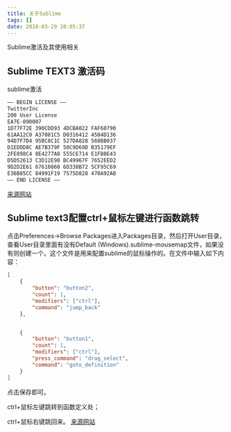 ```yaml
---
title: 关于Sublime
tags: []
date: 2018-03-29 20:05:37
---
```

Sublime激活及其使用相关
<!--more-->
## Sublime TEXT3 激活码
sublime激活

```bash
—– BEGIN LICENSE —–
TwitterInc
200 User License
EA7E-890007
1D77F72E 390CDD93 4DCBA022 FAF60790
61AA12C0 A37081C5 D0316412 4584D136
94D7F7D4 95BC8C1C 527DA828 560BB037
D1EDDD8C AE7B379F 50C9D69D B35179EF
2FE898C4 8E4277A8 555CE714 E1FB0E43
D5D52613 C3D12E98 BC49967F 7652EED2
9D2D2E61 67610860 6D338B72 5CF95C69
E36B85CC 84991F19 7575D828 470A92AB
—— END LICENSE ——
```

[来源网站](https://9iphp.com/web/html/sublime-text-3-license-key.html)

## Sublime text3配置ctrl+鼠标左键进行函数跳转
点击Preferences->Browse Packages进入Packages目录，然后打开User目录，查看User目录里面有没有Default (Windows).sublime-mousemap文件，如果没有则创建一个。这个文件是用来配置sublime的鼠标操作的。在文件中输入如下内容：

```json
[
    {
        "button": "button2",
        "count": 1,
        "modifiers": ["ctrl"],
        "command": "jump_back"
    },


    {
        "button": "button1",
        "count": 1,
        "modifiers": ["ctrl"],
        "press_command": "drag_select",
        "command": "goto_definition"
    }
]
```

点击保存即可。

ctrl+鼠标左键跳转到函数定义处；

ctrl+鼠标右键跳回来。
[来源网站](https://blog.csdn.net/shangdibaozi/article/details/77503426)